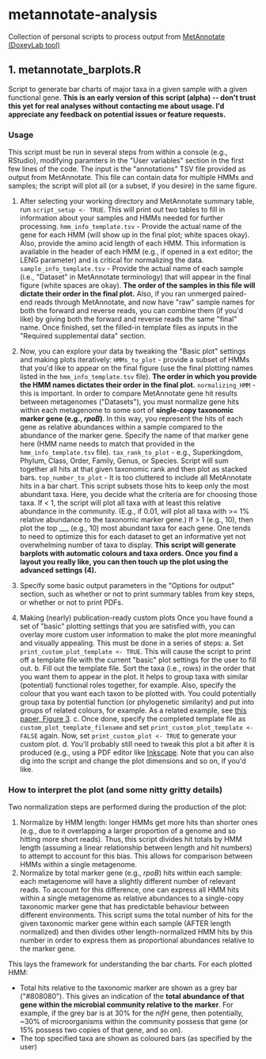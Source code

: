 # metannotate-analysis
Collection of personal scripts to process output from [MetAnnotate (DoxeyLab tool)](https://bitbucket.org/doxeylab/metannotate)

## 1. metannotate_barplots.R
Script to generate bar charts of major taxa in a given sample with a given functional gene.
**This is an early version of this script (alpha) -- don't trust this yet for real analyses without contacting me about usage. I'd appreciate any feedback on potential issues or feature requests.**
### Usage
This script must be run in several steps from within a console (e.g., RStudio), modifying paramters in the "User variables" section in the first few lines of the code. The input is the "annotations" TSV file provided as output from MetAnnotate. This file can contain data for multiple HMMs and samples; the script will plot all (or a subset, if you desire) in the same figure.
1. After selecting your working directory and MetAnnotate summary table, run ```script_setup <- TRUE```. This will print out two tables to fill in information about your samples and HMMs needed for further processing.
```hmm_info_template.tsv``` - Provide the actual name of the gene for each HMM (will show up in the final plot; white spaces okay). Also, provide the amino acid length of each HMM. This information is available in the header of each HMM (e.g., if opened in a ext editor; the LENG parameter) and is critical for normalizing the data.
```sample_info_template.tsv``` - Provide the actual name of each sample (i.e., "Dataset" in MetAnnotate terminology) that will appear in the final figure (white spaces are okay). **The order of the samples in this file will dictate their order in the final plot.** Also, if you ran unmerged paired-end reads through MetAnnotate, and now have "raw" sample names for both the forward and reverse reads, you can combine them (if you'd like) by giving both the forward and reverse reads the same "final" name.
Once finished, set the filled-in template files as inputs in the "Required supplemental data" section.

2. Now, you can explore your data by tweaking the "Basic plot" settings and making plots iteratively:
```HMMs_to_plot``` - provide a subset of HMMs that you'd like to appear on the final figure (use the final plotting names listed in the ```hmm_info_template.tsv``` file). **The order in which you provide the HMM names dictates their order in the final plot.**
```normalizing_HMM``` - this is important. In order to compare MetAnnotate gene hit results between metagenomes ("Datasets"), you must normalize gene hits within each metagenome to some sort of **single-copy taxonomic marker gene (e.g., _rpoB_)**. In this way, you represent the hits of each gene as relative abundances within a sample compared to the abundance of the marker gene. Specify the name of that marker gene here (HMM name needs to match that provided in the ```hmm_info_template.tsv``` file).
```tax_rank_to_plot``` - e.g., Superkingdom, Phylum, Class, Order, Family, Genus, or Species. Script will sum together all hits at that given taxonomic rank and then plot as stacked bars.
```top_number_to_plot``` - It is too cluttered to include all MetAnnotate hits in a bar chart. This script subsets those hits to keep only the most abundant taxa. Here, you decide what the criteria are for choosing those taxa. If < 1, the script will plot all taxa with at least this relative abundance in the community. (E.g., if 0.01, will plot all taxa with >= 1% relative abundance to the taxonomic marker gene.) If > 1 (e.g., 10), then plot the top ___ (e.g., 10) most abundant taxa for each gene. One tends to need to optimize this for each dataset to get an informative yet not overwhelming number of taxa to display.
**This script will generate barplots with automatic colours and taxa orders. Once you find a layout you really like, you can then touch up the plot using the advanced settings (4).**

3. Specify some basic output parameters in the "Options for output" section, such as whether or not to print summary tables from key steps, or whether or not to print PDFs.

4. Making (nearly) publication-ready custom plots
Once you have found a set of "basic" plotting settings that you are satisfied with, you can overlay more custom user information to make the plot more meaningful and visually appealing. This must be done in a series of steps:
a. Set ```print_custom_plot_template <- TRUE```. This will cause the script to print off a template file with the current "basic" plot settings for the user to fill out.
b. Fill out the template file. Sort the taxa (i.e., rows) in the order that you want them to appear in the plot. It helps to group taxa with similar (potential) functional roles together, for example. Also, specify the colour that you want each taxon to be plotted with. You could potentially group taxa by potential function (or phylogenetic similarity) and put into groups of related colours, for example. As a related example, see [this paper, Figure 3](http://doi.org/10.1038/srep46708).
c. Once done, specify the completed template file as ```custom_plot_template_filename``` and set ```print_custom_plot_template <- FALSE``` again. Now, set ```print_custom_plot <- TRUE``` to generate your custom plot.
d. You'll probably still need to tweak this plot a bit after it is produced (e.g., using a PDF editor like [Inkscape](https://inkscape.org/en/). Note that you can also dig into the script and change the plot dimensions and so on, if you'd like.

### How to interpret the plot (and some nitty gritty details)
Two normalization steps are performed during the production of the plot:
1. Normalize by HMM length: longer HMMs get more hits than shorter ones (e.g., due to it overlapping a larger proportion of a genome and so hitting more short reads). Thus, this script divides hit totals by HMM length (assuming a linear relationship between length and hit numbers) to attempt to account for this bias. This allows for comparison between HMMs within a single metagenome.
2. Normalize by total marker gene (e.g., _rpoB_) hits within each sample: each metagenome will have a slightly different number of relevant reads. To account for this difference, one can express all HMM hits within a single metagenome as relative abundances to a single-copy taxonomic marker gene that has predictable behaviour between different environments. This script sums the total number of hits for the given taxonomic marker gene within each sample (AFTER length normalized) and then divides other length-normalized HMM hits by this number in order to express them as proportional abundances relative to the marker gene.

This lays the framework for understanding the bar charts. For each plotted HMM:
* Total hits relative to the taxonomic marker are shown as a grey bar ("#808080"). This gives an indication of the **total abundance of that gene within the microbial community relative to the marker**. For example, if the grey bar is at 30% for the _nifH_ gene, then potentially, ~30% of microorganisms within the community possess that gene (or 15% possess two copies of that gene, and so on).
* The top specified taxa are shown as coloured bars (as specified by the user)



